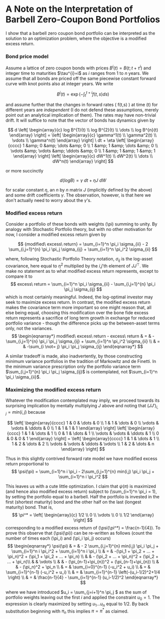 
# A Note on the Interpretation of Barbell Zero-Coupon Bond Portfolios

I show that a barbell zero coupon bond portfolio can be interpreted as the solution to an optimization problem, where the objective is a modified excess return. 

### Bond price model

Assume a lattice of zero coupon bonds with prices $B^i(t) = B(t;t+\tau^{i})$ and integer time to maturities $\tau^{i}=i\$ as $i$ ranges from $1$ to $n$ years. We assume that all bonds are priced off the same piecewise constant forward curve with knot points also at integer years. We write 

$$
    B^{i}(t) = \exp\left(- \int_t^{t+i} f(t,s) ds \right)
$$

and assume further that the changes in forward rates \( f(t,s) \) at time \(t\) for different years are *independent* (I do not defend these assumptions, merely point out an analytical implication of them). The rates may have non-trivial drift. It will suffice to note that the vector of bonds has dynamics given by

$$
   d \left[ \begin{array}{c} log B^{1}(t) \\ 
                             log B^{2}(t) \\ 
                             \dots  \\
                             log B^{n}(t) 
     \end{array} \right] = \left[
                \begin{array}{c} 
                         \gamma^1(t) \\ 
                         \gamma^2(t) \\
                         \vdots \\
                         \gamma^n(t)
           \end{array}
  \right] \ dt 
    +  \eta \left[ \begin{array}{cccc} 1 &amp; 0 &amp; \dots &amp; 0 \\ 
                                  1 &amp; 1 &amp; \dots &amp; 0 \\
                                  \vdots &amp; \vdots &amp; \ddots &amp; 0 \\
                                  1 &amp; 1 &amp; 1 &amp; 1 
         \end{array} \right] 
      \left[ \begin{array}{c} dW^1(t) \\ 
                              dW^2(t) \\ 
                             \dots  \\
                              dW^n(t)
         \end{array} \right] 
$$

or more succinctly

$$
   d (log B) = \gamma \ dt + \eta J \ dW
$$

for scalar constant $\eta$, an $n$ by $n$ matrix $J$ (implicitly defined by the above) and some drift coefficients $\gamma$. The observation, however, is that here we don't actually need to worry about the $\gamma$'s. 

### Modified excess return 

Consider a portfolio of these bonds with weights \(\pi\) summing to unity. By analogy with Stochastic Portfolio theory, but with no other motivation for now, I consider a modified excess return given by 

$$
     {modified\ excess\ return} = \sum_{i=1}^n \pi_i \sigma_{ii} - 2 \sum_{i,j=1}^{n} \pi_i \pi_j \sigma_{ij} + \sum_{i=1}^n \pi_i^2 \sigma_{ii}
$$  

where, following Stochastic Portfolio Theory notation, $\sigma_{ij}$ is the log-asset covariance, here equal to $\eta^2$ multiplied by the $i$,$j$'th element of $J J^{\top}$. We make no statement as to what modified excess return represents, except to compare it to
$$
     excess\ return  =  \sum_{i=1}^n \pi_i \sigma_{ii} - \sum_{i,j=1}^{n} \pi_i \pi_j \sigma_{ij}
$$
which is most certainly meaningful. Indeed, the log-optimal investor may seek to maximize excess return. In contrast, the modified excess return makes the covariance term more important so one might reason that, all else being equal, choosing this modification over the bone fide excess return represents a sacrifice of long term growth in exchange for reduced portfolio variance - though the difference picks up the between-asset terms only, not the variances.   
$$
\begin{eqnarray*}
     modified\ excess\ return - excess\ return & = & - \sum_{i,j=1}^{n} \pi_i \pi_j \sigma_{ij} + \sum_{i=1}^n \pi_i^2 \sigma_{ii} \\
     & = & -\sum_{i \not= j} \pi_i \pi_j \sigma_{ij}
\end{eqnarray*}
$$

A similar tradeoff is made, also inadvertently, by those constructing minimum variance portfolios in the tradition of Markowitz and de Finetti. In the minimum variance prescription only the portfolio variance term $\sum_{i,j=1}^{n} \pi_i \pi_j \sigma_{ij}$ is contemplated, not $\sum_{i=1}^n \pi_i \sigma_{ii}$.   
   
### Maximizing the modified excess return
Whatever the modification contemplated may imply, we proceed towards its surprising implication by mentally multiplying $J$ above and noting that $(J J')_{i,j} = min(i,j)$ because 

$$
     \left[ \begin{array}{cccc} 1 & 0 & \dots & 0 \\ 
                                  1 & 1 & \dots & 0 \\
                                  \vdots & \vdots & \ddots & 0 \\
                                  1 & 1 & 1 & 1 
         \end{array} \right] 
       \left[ \begin{array}{cccc} 1 & 1 & \dots & 1 \\ 
                                  0 & 1 & \dots & 1 \\
                                  \vdots & \vdots & \ddots & 1 \\
                                  0 & 0 & 0 & 1 
         \end{array} \right] =  \left[ \begin{array}{cccc} 1 & 1 & \dots & 1 \\ 
                                  1 & 2 & \dots & 2 \\
                                  \vdots & \vdots & \ddots & \vdots \\
                                  1 & 2 & \dots & n 
         \end{array} \right] 
$$

Thus in this slightly contrived forward rate model we have modified excess return proportional to 
$$
       \psi(\pi) = \sum_{i=1}^n i \pi_i  - 2\sum_{i,j=1}^{n} min(i,j) \pi_i  \pi_j + \sum_{i=1}^n i \pi_i^2 
$$

This leaves us with a cute little optimization. I claim that $\psi(\pi)$ is maximized (and hence also modified excess return) subject to \(\sum_{i=1}^n \pi_i = 1\), by setting the portfolio equal to a barbell. Half the portfolio is invested in the first (shortest maturity) bond and the other half on the last (longest maturity) bond. That is,
$$
  \pi^* = \left[ \begin{array}{c} 1/2 \\ 0 \\ \vdots \\ 0 \\ 1/2   \end{array}  \right]
$$ 
corresponding to a modified excess return of \(\psi(\pi^*) = \frac{n-1}{4}\). To prove this observe that \(\psi(\pi)\) can be re-written as follows (count the number of times each \(\pi_i\) and \(\pi_i \pi_j\) occurs)
$$
 \begin{eqnarray*}
\psi(\pi) & = &  - 2 \sum_{i,j=1}^{n} min(i,j) \pi_i  \pi_j + \sum_{i=1}^n i \pi_i^2 + \sum_{i=1}^n i \pi_i \\
   & = &    -(\pi_1 + \pi_2 + ... + \pi_n)^2 + (\pi_1 + \pi_2 + ... + \pi_n) \\
 &  & -  (\pi_2 + ... + \pi_n)^2 + (\pi_2 + ... + \pi_n)\\
    & &  \vdots \\
    & & - (\pi_{n-1}+\pi_{n})^2 + (\pi_{n-1}+\pi_{n}) \\
    &  & - (\pi_n)^2 + \pi_n \\
   & = &  \sum_{i=0}^{n-1} (-u_i^2 + u_i) \\
   & = &  \sum_{i=1}^{n-1} (-u_i^2 + u_i) \\
   & = &  \sum_{i=1}^{n-1} \left(-(u_i-1/2)^2+1/4 \right) \\
   & = & \frac{n-1}{4} - \sum_{i=1}^{n-1} (u_i-1/2)^2
\end{eqnarray*}
$$

where we have introduced $u_i = \sum_{j=i+1}^n \pi_j $ as the sum of portfolio weights leaving out the first $i$ and applied the constraint $u_0=1$. The expression is clearly maximized by setting $u_1 ... u_n$ equal to $1/2$. By back substitution beginning with $\pi_n$ this implies $\pi = \pi^*$ as claimed. 


